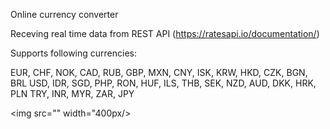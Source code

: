 Online currency converter

Receving real time data from REST API (https://ratesapi.io/documentation/)

Supports following currencies:

EUR, CHF, NOK, CAD, RUB, GBP, MXN, CNY, ISK, KRW, HKD, CZK, BGN, BRL
USD, IDR, SGD, PHP, RON, HUF, ILS, THB, SEK, NZD, AUD, DKK, HRK, PLN
TRY, INR, MYR, ZAR, JPY

<img src="" width="400px/>
